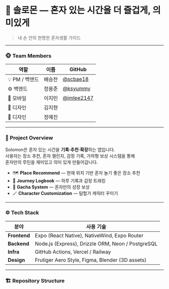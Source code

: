 # 🌿 솔로몬 — 혼자 있는 시간을 더 즐겁게, 의미있게

> 내 손 안의 현명한 혼자생활 가이드  

---

### 🐵 Team Members

| 역할 | 이름 | GitHub |
|------|------|--------|
| 💡 PM / 백엔드 | 배승찬 | [@scbae18](https://github.com/scbae18) |
| ⚙️ 백엔드 | 정용준 | [@ksyummy](https://github.com/ksyummy) |
| 📱 모바일 | 이지민 | [@jmlee2147](https://github.com/jmlee2147) |
| 🎨 디자인 | 김지현 |  |
| 🎨 디자인 | 정예진 |  |

---

### 🌿 Project Overview

Solomon은 혼자 있는 시간을 **기록·추천·확장**하는 앱입니다.  
사용자는 장소 추천, 혼자 챌린지, 감정 기록, 가챠형 보상 시스템을 통해  
혼자만의 루틴을 재미있고 의미 있게 만들어갑니다.

- 🗺️ **Place Recommend** — 현재 위치 기반 혼자 놀기 좋은 장소 추천  
- 🧭 **Journey Logbook** — 하루 기록과 감정 트래킹  
- 🎁 **Gacha System** — 혼자만의 성장 보상  
- 🪄 **Character Customization** — 탐험가 캐릭터 꾸미기  

---

### ⚙️ Tech Stack

| 분야 | 사용 기술 |
|------|------------|
| **Frontend** | Expo (React Native), NativeWind, Expo Router |
| **Backend** | Node.js (Express), Drizzle ORM, Neon / PostgreSQL |
| **Infra** | GitHub Actions, Vercel / Railway |
| **Design** | Frutiger Aero Style, Figma, Blender (3D assets) |

---

### 🏗️ Repository Structure
